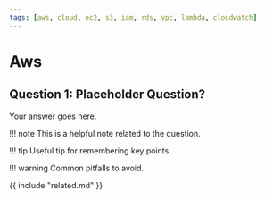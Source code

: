 ```yaml
---
tags: [aws, cloud, ec2, s3, iam, rds, vpc, lambda, cloudwatch]
---
```


# Aws

## Question 1: Placeholder Question?
Your answer goes here.

!!! note
    This is a helpful note related to the question.

!!! tip
    Useful tip for remembering key points.

!!! warning
    Common pitfalls to avoid.

{{ include "related.md" }}



